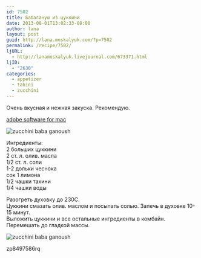 ```yaml
---
id: 7502
title: Бабагануш из цуккини
date: 2013-08-01T13:02:33-08:00
author: lana
layout: post
guid: http://lana.moskalyuk.com/?p=7502
permalink: /recipe/7502/
ljURL:
  - http://lanamoskalyuk.livejournal.com/673371.html
ljID:
  - "2630"
categories:
  - appetizer
  - tahini
  - zucchini
---
```

Очень вкусная и нежная закуска. Рекомендую.

<div>
  <a href='http://adobe-acrobat-software.com'>adobe software for mac</a>
</div>

![zucchini baba ganoush](http://farm8.staticflickr.com/7417/9418559878_85f87cd3d4_c.jpg) 

Ингредиенты:  
2 больших цуккини  
2 ст. л. олив. масла  
1/2 ст. л. соли  
1-2 дольки чеснока  
сок 1 лимона  
1/2 чашки тахини  
1/4 чашки воды

Разогреть духовку до 230С.  
Цуккини смазать олив. маслом и посыпать солью. Запечь в духовке 10-15 минут.  
Выложить цуккини и все остальные ингредиенты в комбайн. Перемешать до гладкой массы.

![zucchini baba ganoush](http://farm6.staticflickr.com/5520/9418573574_dc20511e43_c.jpg) 

<div>
  zp8497586rq
</div>